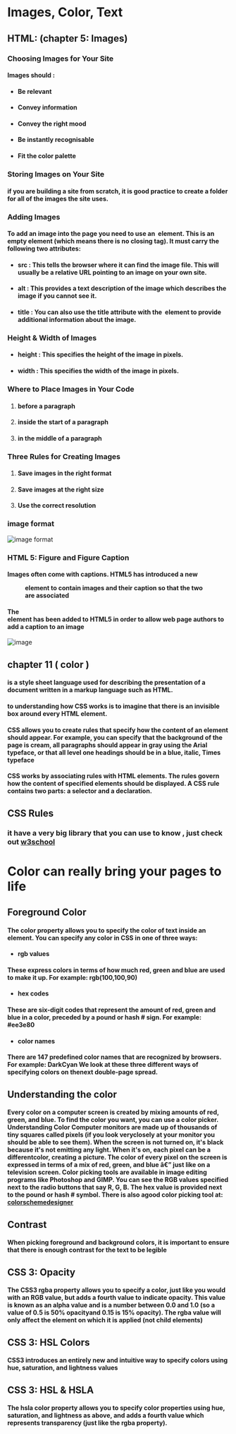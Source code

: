 #  Images, Color, Text

## HTML: (chapter 5: Images)

### Choosing Images for Your Site
#### Images should :
- #### Be relevant
- #### Convey information
- #### Convey the right mood
- #### Be instantly recognisable
- #### Fit the color palette

### Storing Images on Your Site
#### if you are building a site from scratch, it is good practice to create a folder for all of the images the site uses.

### Adding Images
#### To add an image into the page you need to use an <img> element. This is an empty element (which means there is no closing tag). It must carry the following two attributes:
- #### src : This tells the browser where it can find the image file. This will usually be a relative URL pointing to an image on your own site.
- #### alt : This provides a text description of the image which describes the image if you cannot see it.
- #### title : You can also use the title attribute with the <img> element to provide additional information about the image.

### Height & Width of Images 
- #### height : This specifies the height of the image in pixels.
- #### width : This specifies the width of the image in pixels.

### Where to Place Images in Your Code
1. #### before a paragraph
2. #### inside the start of a paragraph
3. #### in the middle of a paragraph

### Three Rules for Creating Images
1. #### Save images in the right format
2. #### Save images at the right size
3. #### Use the correct resolution

### image format
![image format](https://img.pagecloud.com/wAegMZSQrxtIBtV-i7jBCW-Ho7Y=/1000x0/filters:no_upscale()/blogmerge/cf67f56e-00e6-48c0-a1a4-31a8e3baf0de.jpeg)

### HTML 5: Figure and Figure Caption
#### Images often come with captions. HTML5 has introduced a new <figure> element to contain images and their caption  so that the two are associated
#### The <figcaption> element has been added to HTML5 in order to allow web page authors to add a caption to an image

![image](https://user-images.githubusercontent.com/79092103/110122447-505aef00-7dc8-11eb-993f-da07eddb9cdd.png)

## chapter 11 ( color )

####  is a style sheet language used for describing the presentation of a document written in a markup language such as HTML.
#### to understanding how CSS works is to imagine that there is an invisible box around every HTML element.
#### CSS allows you to create rules that specify how the content of an element should appear. For example, you can specify that the background of the page is cream, all paragraphs should appear in gray using the Arial typeface, or that all level one headings should be in a blue, italic, Times typeface

#### CSS works by associating rules with HTML elements. The rules govern how the content of specified elements should be displayed. A CSS rule contains two parts: a selector and a declaration.

## CSS Rules
### it have a very big library that you can use to know , just check out [w3school](https://www.w3schools.com/w3css/defaulT.asp)

# Color can really bring your pages to life

## Foreground Color
#### The color property allows you to specify the color of text inside an element. You can specify any color in CSS in one of three ways:
* #### rgb values
#### These express colors in terms of how much red, green and blue are used to make it up. For example: rgb(100,100,90)
* #### hex codes
#### These are six-digit codes that represent the amount of red, green and blue in a color, preceded by a pound or hash # sign. For example: #ee3e80
* #### color names
#### There are 147 predefined color names that are recognized by browsers. For example: DarkCyan We look at these three different ways of specifying colors on thenext double-page spread.
## Understanding the color
#### Every color on a computer screen is created by mixing amounts of red, green, and blue. To find the color you want, you can use a color picker. Understanding Color Computer monitors are made up of thousands of tiny squares called pixels (if you look veryclosely at your monitor you should be able to see them). When the screen is not turned on, it's black because it's not  emitting any light. When it's on, each pixel can be a differentcolor, creating a picture. The color of every pixel on the screen is expressed in terms of  a mix of red, green, and blue â€” just like on a television screen. Color picking tools are available in image editing programs like Photoshop and GIMP. You can see the RGB values specified next to the radio buttons that say R, G, B. The hex value is provided next to the pound or hash # symbol. There is also agood color picking tool at: [colorschemedesigner](https://paletton.com/#uid=1000u0kllllaFw0g0qFqFg0w0aF)

## Contrast
#### When picking foreground and background colors, it is important to ensure that there is enough contrast for the text to be legible

## CSS 3: Opacity
#### The CSS3 rgba property allows you to specify a color, just like you would with an RGB value, but adds a fourth value to indicate opacity. This value is known as an alpha value and is a number between 0.0 and 1.0 (so a value of 0.5 is 50% opacityand 0.15 is 15% opacity). The rgba value will only affect the element on which it is applied (not child elements)

## CSS 3: HSL Colors
#### CSS3 introduces an entirely new and intuitive way to specify colors using hue, saturation, and lightness values

## CSS 3: HSL & HSLA
#### The hsla color property allows you to specify color properties using hue, saturation, and lightness as above, and adds a fourth value which represents transparency (just like the rgba property).
